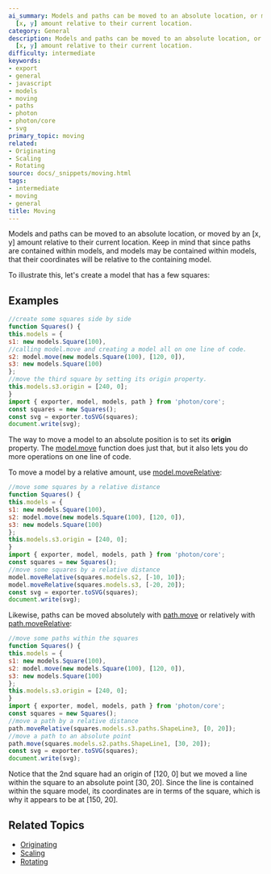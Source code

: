 ```yaml
---
ai_summary: Models and paths can be moved to an absolute location, or moved by an
  [x, y] amount relative to their current location.
category: General
description: Models and paths can be moved to an absolute location, or moved by an
  [x, y] amount relative to their current location.
difficulty: intermediate
keywords:
- export
- general
- javascript
- models
- moving
- paths
- photon
- photon/core
- svg
primary_topic: moving
related:
- Originating
- Scaling
- Rotating
source: docs/_snippets/moving.html
tags:
- intermediate
- moving
- general
title: Moving
---
```

Models and paths can be moved to an absolute location, or moved by an [x, y] amount relative to their current location.
Keep in mind that since paths are contained within models, and models may be contained within models, that their coordinates will be relative to the containing model.

To illustrate this, let's create a model that has a few squares:


## Examples

```javascript
//create some squares side by side
function Squares() {
this.models = {
s1: new models.Square(100),
//calling model.move and creating a model all on one line of code.
s2: model.move(new models.Square(100), [120, 0]),
s3: new models.Square(100)
};
//move the third square by setting its origin property.
this.models.s3.origin = [240, 0];
}
import { exporter, model, models, path } from 'photon/core';
const squares = new Squares();
const svg = exporter.toSVG(squares);
document.write(svg);
```

The way to move a model to an absolute position is to set its **origin** property.
The [model.move](/docs/api/modules/model.md#move) function does just that, but it also lets you do more operations on one line of code.

To move a model by a relative amount, use [model.moveRelative](/docs/api/modules/model.md#moverelative):

```javascript
//move some squares by a relative distance
function Squares() {
this.models = {
s1: new models.Square(100),
s2: model.move(new models.Square(100), [120, 0]),
s3: new models.Square(100)
};
this.models.s3.origin = [240, 0];
}
import { exporter, model, models, path } from 'photon/core';
const squares = new Squares();
//move some squares by a relative distance
model.moveRelative(squares.models.s2, [-10, 10]);
model.moveRelative(squares.models.s3, [-20, 20]);
const svg = exporter.toSVG(squares);
document.write(svg);
```

Likewise, paths can be moved absolutely with [path.move](/docs/api/modules/path.md#move)
or relatively with [path.moveRelative](/docs/api/modules/path.md#moverelative):

```javascript
//move some paths within the squares
function Squares() {
this.models = {
s1: new models.Square(100),
s2: model.move(new models.Square(100), [120, 0]),
s3: new models.Square(100)
};
this.models.s3.origin = [240, 0];
}
import { exporter, model, models, path } from 'photon/core';
const squares = new Squares();
//move a path by a relative distance
path.moveRelative(squares.models.s3.paths.ShapeLine3, [0, 20]);
//move a path to an absolute point
path.move(squares.models.s2.paths.ShapeLine1, [30, 20]);
const svg = exporter.toSVG(squares);
document.write(svg);
```

Notice that the 2nd square had an origin of [120, 0] but we moved a line within the square to an absolute point [30, 20]. Since the line is contained within the square model, its
coordinates are in terms of the square, which is why it appears to be at [150, 20].

## Related Topics

- [Originating](../index.md)
- [Scaling](../index.md)
- [Rotating](../index.md)
